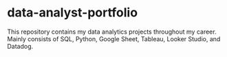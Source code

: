 # data-analyst-portfolio
This repository contains my data analytics projects throughout my career. Mainly consists of SQL, Python, Google Sheet, Tableau, Looker Studio, and Datadog. 
